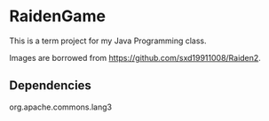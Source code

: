 # RaidenGame

This is a term project for my Java Programming class.

Images are borrowed from https://github.com/sxd19911008/Raiden2.

## Dependencies
org.apache.commons.lang3
